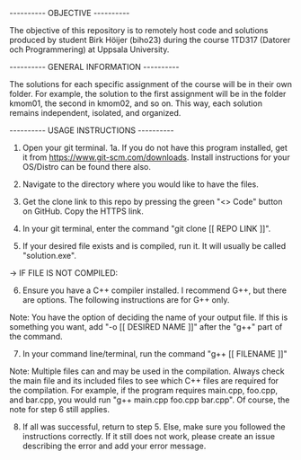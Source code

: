 ---------- OBJECTIVE ----------

The objective of this repository is to remotely host code and solutions produced by student Birk Höijer (biho23) during the course 1TD317 (Datorer och Programmering) at Uppsala University.



---------- GENERAL INFORMATION ----------

The solutions for each specific assignment of the course will be in their own folder. For example, the solution to the first assignment will be in the folder kmom01, the second in kmom02, and so on. This way, each solution remains independent, isolated, and organized.


---------- USAGE INSTRUCTIONS ----------

1. Open your git terminal.
    1a. If you do not have this program installed, get it from https://www.git-scm.com/downloads. Install instructions for your OS/Distro can be found there also.

2. Navigate to the directory where you would like to have the files.

3. Get the clone link to this repo by pressing the green "<> Code" button on GitHub. Copy the HTTPS link.

4. In your git terminal, enter the command "git clone [[ REPO LINK ]]".

5. If your desired file exists and is compiled, run it. It will usually be called "solution.exe".

-> IF FILE IS NOT COMPILED:

6. Ensure you have a C++ compiler installed. I recommend G++, but there are options. The following instructions are for G++ only.

Note: You have the option of deciding the name of your output file. If this is something you want, add "-o [[ DESIRED NAME ]]" after the "g++" part of the command.

7. In your command line/terminal, run the command "g++ [[ FILENAME ]]"

Note: Multiple files can and may be used in the compilation. Always check the main file and its included files to see which C++ files are required for the compilation. For example, if the program requires main.cpp, foo.cpp, and bar.cpp, you would run "g++ main.cpp foo.cpp bar.cpp". Of course, the note for step 6 still applies.

8. If all was successful, return to step 5. Else, make sure you followed the instructions correctly. If it still does not work, please create an issue describing the error and add your error message.
